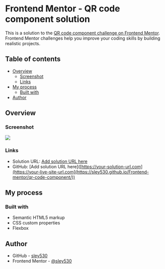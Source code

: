 # Frontend Mentor - QR code component solution

This is a solution to the [QR code component challenge on Frontend Mentor](https://www.frontendmentor.io/challenges/qr-code-component-iux_sIO_H). Frontend Mentor challenges help you improve your coding skills by building realistic projects.

## Table of contents

- [Overview](#overview)
  - [Screenshot](#screenshot)
  - [Links](#links)
- [My process](#my-process)
  - [Built with](#built-with)
- [Author](#author)

## Overview

### Screenshot

![](./screenshot.jpg)

### Links

- Solution URL: [Add solution URL here](https://your-solution-url.com) 
- GitHub: [Add solution URL here]([https://your-solution-url.com](https://your-live-site-url.com](https://sley530.github.io/Frontend-mentor/qr-code-component/))

## My process

### Built with

- Semantic HTML5 markup
- CSS custom properties
- Flexbox

## Author

- GitHub - [sley530](https://www.your-site.com)
- Frontend Mentor - [@sley530](https://www.frontendmentor.io/profile/yourusername)
